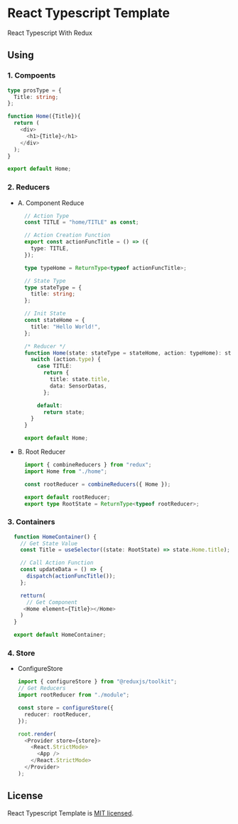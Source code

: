 # React Typescript Template

React Typescript With Redux

## Using

### 1. Compoents

  ``` typescript
  type prosType = {
    Title: string;
  };

  function Home({Title}){
    return (
      <div>
        <h1>{Title}</h1>
      </div>
    );
  }
  
  export default Home;
  ```

### 2. Reducers

* A. Component Reduce

  ``` typescript
    // Action Type
    const TITLE = "home/TITLE" as const;

    // Action Creation Function
    export const actionFuncTitle = () => ({
      type: TITLE,
    });

    type typeHome = ReturnType<typeof actionFuncTitle>;

    // State Type
    type stateType = {
      title: string;
    };

    // Init State
    const stateHome = {
      title: "Hello World!",
    };

    /* Reducer */
    function Home(state: stateType = stateHome, action: typeHome): stateType {
      switch (action.type) {
        case TITLE:
          return {
            title: state.title,
            data: SensorDatas,
          };

        default:
          return state;
      }
    }

    export default Home;
  ```

* B. Root Reducer

  ``` typescript
    import { combineReducers } from "redux";
    import Home from "./home";

    const rootReducer = combineReducers({ Home });

    export default rootReducer;
    export type RootState = ReturnType<typeof rootReducer>;

  ```

### 3. Containers

  ``` typescript
    function HomeContainer() {
      // Get State Value
      const Title = useSelector((state: RootState) => state.Home.title);

      // Call Action Function
      const updateData = () => {
        dispatch(actionFuncTitle());
      };

      retturn(
        // Get Component
       <Home element={Title}></Home>
      )
    }

    export default HomeContainer;
  ```

### 4. Store

* ConfigureStore

  ``` typescript
  import { configureStore } from "@reduxjs/toolkit";
  // Get Reducers
  import rootReducer from "./module";

  const store = configureStore({
    reducer: rootReducer,
  });

  root.render(
    <Provider store={store}>
      <React.StrictMode>
        <App />
      </React.StrictMode>
    </Provider>
  );
  ```

## License

React Typescript Template is [MIT licensed](./Lisense).
